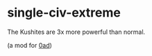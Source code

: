 # single-civ-extreme

The Kushites are 3x more powerful than normal.

(a mod for [0ad](https://play0ad.com/))
